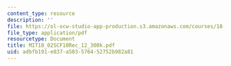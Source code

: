 ```yaml
---
content_type: resource
description: ''
file: https://ol-ocw-studio-app-production.s3.amazonaws.com/courses/18-02sc-multivariable-calculus-fall-2010/adbfb191e837a503576452752b982a81_MIT18_02SCF10Rec_12_300k.pdf
file_type: application/pdf
resourcetype: Document
title: MIT18_02SCF10Rec_12_300k.pdf
uid: adbfb191-e837-a503-5764-52752b982a81
---
```

